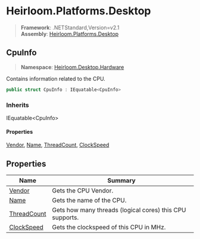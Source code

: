 # Heirloom.Platforms.Desktop

> **Framework**: .NETStandard,Version=v2.1  
> **Assembly**: [Heirloom.Platforms.Desktop][0]  

## CpuInfo

> **Namespace**: [Heirloom.Desktop.Hardware][0]  

Contains information related to the CPU.

```cs
public struct CpuInfo : IEquatable<CpuInfo>
```

### Inherits

IEquatable\<CpuInfo>

#### Properties

[Vendor][1], [Name][2], [ThreadCount][3], [ClockSpeed][4]

## Properties

| Name             | Summary                                                  |
|------------------|----------------------------------------------------------|
| [Vendor][1]      | Gets the CPU Vendor.                                     |
| [Name][2]        | Gets the name of the CPU.                                |
| [ThreadCount][3] | Gets how many threads (logical cores) this CPU supports. |
| [ClockSpeed][4]  | Gets the clockspeed of this CPU in MHz.                  |

[0]: ../../Heirloom.Platforms.Desktop.md
[1]: CpuInfo/Vendor.md
[2]: CpuInfo/Name.md
[3]: CpuInfo/ThreadCount.md
[4]: CpuInfo/ClockSpeed.md
